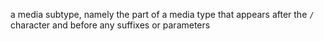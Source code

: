 a media subtype, namely the part of a media type that appears after the `/` character and before any suffixes or
parameters